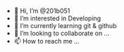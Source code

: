- 👋 Hi, I’m @201b051
- 👀 I’m interested in Developing 
- 🌱 I’m currently learning git & github
- 💞️ I’m looking to collaborate on ...
- 📫 How to reach me ...

<!---
201b051/201b051 is a ✨ special ✨ repository because its `README.md` (this file) appears on your GitHub profile.
You can click the Preview link to take a look at your changes.
--->
